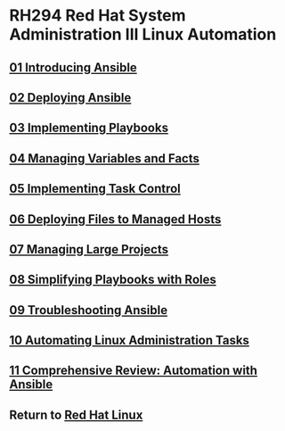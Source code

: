 # RH294 Red Hat System Administration III Linux Automation
## [01 Introducing Ansible](/rh294_red_hat_system_administration_iii_linux_automation/01_introducing_ansible/README.md)
## [02 Deploying Ansible](/rh294_red_hat_system_administration_iii_linux_automation/02_deploying_ansible/README.md)
## [03 Implementing Playbooks](/rh294_red_hat_system_administration_iii_linux_automation/03_implementing_playbooks/README.md)
## [04 Managing Variables and Facts](/rh294_red_hat_system_administration_iii_linux_automation/04_managing_variables_and_facts/README.md)
## [05 Implementing Task Control](/rh294_red_hat_system_administration_iii_linux_automation/05_implementing_task_control/README.md)
## [06 Deploying Files to Managed Hosts](/rh294_red_hat_system_administration_iii_linux_automation/06_deploying_files_to_managed_hosts/README.md)
## [07 Managing Large Projects](/rh294_red_hat_system_administration_iii_linux_automation/07_managing_large_projects/README.md)
## [08 Simplifying Playbooks with Roles](/rh294_red_hat_system_administration_iii_linux_automation/08_simplifying_playbooks_with_roles/README.md)
## [09 Troubleshooting Ansible](/rh294_red_hat_system_administration_iii_linux_automation/09_troubleshooting_ansible/README.md)
## [10 Automating Linux Administration Tasks](/rh294_red_hat_system_administration_iii_linux_automation/10_automating_linux_administration_tasks/README.md)
## [11 Comprehensive Review: Automation with Ansible](/rh294_red_hat_system_administration_iii_linux_automation/11_comprehensive_review_automation_with_ansible/README.md)
## Return to [Red Hat Linux](/README.md)
